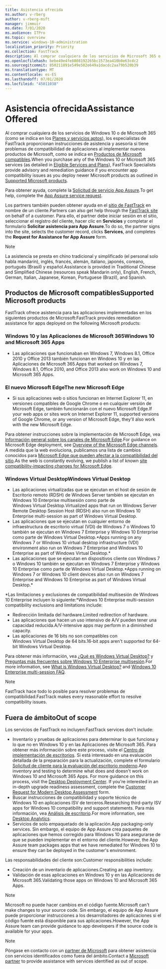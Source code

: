 ```yaml
---
title: Asistencia ofrecida
ms.author: v-rberg
author: v-rberg-msft
manager: jimmuir
ms.date: 7/01/2020
ms.audience: ITPro
ms.topic: overview
ms.service: windows-10-administration
localization_priority: Priority
ms.collection: FastTrack
description: Al comprar cualquiera de los servicios de Microsoft 365 o de Windows 10, los especialistas de FastTrack le proporcionarán ayuda con el asesoramiento y la corrección para implementar en Windows 10 y en las Aplicaciones de Microsoft 365 y mantenerse al día sin coste adicional (con una suscripción válida).
ms.openlocfilehash: bebe49e4fe8808192265bc1573ea410b0e63cdc2
ms.sourcegitcommit: 850211891e549e582e649a1dacdc2aa79b520b39
ms.translationtype: MT
ms.contentlocale: es-ES
ms.lasthandoff: 07/01/2020
ms.locfileid: "45011038"
---
```

# <a name="assistance-offered"></a><span data-ttu-id="a800b-103">Asistencia ofrecida</span><span class="sxs-lookup"><span data-stu-id="a800b-103">Assistance Offered</span></span>  

<span data-ttu-id="a800b-104">Al comprar cualquiera de los servicios de Windows 10 o de Microsoft 365 (como se indica en los [Planes y servicios aptos](M365-eligible-services-and-plans.md)), los especialistas de FastTrack proporcionan instrucciones de asistencia y asesoría si tiene problemas de compatibilidad de aplicaciones al implementar nuevos productos de Microsoft, como se indica en [Productos de Microsoft compatibles](#supported-microsoft-products).</span><span class="sxs-lookup"><span data-stu-id="a800b-104">When you purchase any of the Windows 10 or Microsoft 365 services (as detailed in [Eligible Services and Plans](M365-eligible-services-and-plans.md)), FastTrack Specialists provide advisory and remediation guidance if you encounter app compatibility issues as you deploy newer Microsoft products as outlined in [Supported Microsoft products](#supported-microsoft-products).</span></span>

<span data-ttu-id="a800b-105">Para obtener ayuda, complete la [Solicitud de servicio App Assure](https://go.microsoft.com/fwlink/?linkid=2022721).</span><span class="sxs-lookup"><span data-stu-id="a800b-105">To get help, complete the [App Assure service request](https://go.microsoft.com/fwlink/?linkid=2022721).</span></span>

<span data-ttu-id="a800b-106">Los partners también pueden obtener ayuda en el [sitio de FastTrack](https://go.microsoft.com/fwlink/?linkid=780698) en nombre de un cliente.</span><span class="sxs-lookup"><span data-stu-id="a800b-106">Partners can also get help through the [FastTrack site](https://go.microsoft.com/fwlink/?linkid=780698) on behalf of a customer.</span></span> <span data-ttu-id="a800b-107">Para ello, el partner debe iniciar sesión en el sitio, seleccionar el registro del cliente, hacer clic en **Servicios** y completar el formulario **Solicitar asistencia para App Assure**.</span><span class="sxs-lookup"><span data-stu-id="a800b-107">To do so, the partner signs into the site, selects the customer record, clicks **Services**, and completes the **Request for Assistance for App Assure** form.</span></span>

> [!NOTE]
> <span data-ttu-id="a800b-108">La asistencia se presta en chino tradicional y simplificado (el personal solo habla mandarín), inglés, francés, alemán, italiano, japonés, coreano, portugués (Brasil) y español.</span><span class="sxs-lookup"><span data-stu-id="a800b-108">Assistance is provided in Traditional Chinese and Simplified Chinese (resources speak Mandarin only), English, French, German, Italian, Japanese, Korean, Portuguese (Brazil), and Spanish.</span></span> 

## <a name="supported-microsoft-products"></a><span data-ttu-id="a800b-109">Productos de Microsoft compatibles</span><span class="sxs-lookup"><span data-stu-id="a800b-109">Supported Microsoft products</span></span>

<span data-ttu-id="a800b-110">FastTrack ofrece asistencia para las aplicaciones implementadas en los siguientes productos de Microsoft:</span><span class="sxs-lookup"><span data-stu-id="a800b-110">FastTrack provides remediation assistance for apps deployed on the following Microsoft products:</span></span>

### <a name="windows-10-and-microsoft-365-apps"></a><span data-ttu-id="a800b-111">Windows 10 y las Aplicaciones de Microsoft 365</span><span class="sxs-lookup"><span data-stu-id="a800b-111">Windows 10 and Microsoft 365 Apps</span></span>

- <span data-ttu-id="a800b-112">Las aplicaciones que funcionaban en Windows 7, Windows 8.1, Office 2010 y Office 2013 también funcionan en Windows 10 y en las Aplicaciones de Microsoft 365.</span><span class="sxs-lookup"><span data-stu-id="a800b-112">Apps that worked on Windows 7, Windows 8.1, Office 2010, and Office 2013 also work on Windows 10 and Microsoft 365 Apps.</span></span>

### <a name="the-new-microsoft-edge"></a><span data-ttu-id="a800b-113">El nuevo Microsoft Edge</span><span class="sxs-lookup"><span data-stu-id="a800b-113">The new Microsoft Edge</span></span>

- <span data-ttu-id="a800b-114">Si sus aplicaciones web o sitios funcionan en Internet Explorer 11, en versiones compatibles de Google Chrome o en cualquier versión de Microsoft Edge, también funcionarán con el nuevo Microsoft Edge.</span><span class="sxs-lookup"><span data-stu-id="a800b-114">If your web apps or sites work on Internet Explorer 11, supported versions of Google Chrome, or any version of Microsoft Edge, they'll also work with the new Microsoft Edge.</span></span>

<span data-ttu-id="a800b-115">Para obtener instrucciones sobre la implementación de Microsoft Edge, vea [Información general sobre los canales de Microsoft Edge](https://docs.microsoft.com/DeployEdge/microsoft-edge-channels).</span><span class="sxs-lookup"><span data-stu-id="a800b-115">For guidance on Microsoft Edge deployment, see [Overview of the Microsoft Edge channels](https://docs.microsoft.com/DeployEdge/microsoft-edge-channels).</span></span> <span data-ttu-id="a800b-116">A medida que la web evoluciona, publicamos una lista de cambios conocidos para [Microsoft Edge que pueden afectar a la compatibilidad del sitio](https://docs.microsoft.com/microsoft-edge/web-platform/site-impacting-changes).</span><span class="sxs-lookup"><span data-stu-id="a800b-116">As the web is constantly evolving, we publish a list of known [site compatibility-impacting changes for Microsoft Edge](https://docs.microsoft.com/microsoft-edge/web-platform/site-impacting-changes).</span></span>

### <a name="windows-virtual-desktop"></a><span data-ttu-id="a800b-117">Windows Virtual Desktop</span><span class="sxs-lookup"><span data-stu-id="a800b-117">Windows Virtual Desktop</span></span>

- <span data-ttu-id="a800b-118">Las aplicaciones virtualizadas que se ejecutan en el host de sesión de Escritorio remoto (RDSH) de Windows Server también se ejecutan en Windows 10 Enterprise multisesión como parte de Windows Virtual Desktop.</span><span class="sxs-lookup"><span data-stu-id="a800b-118">Virtualized apps that run on Windows Server Remote Desktop Session Host (RDSH) also run on Windows 10 Enterprise multi-session as part of Windows Virtual Desktop.</span></span>
- <span data-ttu-id="a800b-119">Las aplicaciones que se ejecutan en cualquier entorno de infraestructura de escritorio virtual (VDI) de Windows 7 o Windows 10 también se ejecutan en Windows 7 Enterprise y Windows 10 Enterprise como parte de Windows Virtual Desktop.\*</span><span class="sxs-lookup"><span data-stu-id="a800b-119">Apps running on any Windows 7 or Windows 10 virtual desktop infrastructure (VDI) environment also run on Windows 7 Enterprise and Windows 10 Enterprise as part of Windows Virtual Desktop.\*</span></span>
- <span data-ttu-id="a800b-120">Las aplicaciones que se ejecutan en dispositivos cliente con Windows 7 o Windows 10 también se ejecutan en Windows 7 Enterprise y Windows 10 Enterprise como parte de Windows Virtual Desktop.\*</span><span class="sxs-lookup"><span data-stu-id="a800b-120">Apps running on Windows 7 or Windows 10 client devices also run on Windows 7 Enterprise and Windows 10 Enterprise as part of Windows Virtual Desktop.\*</span></span>

<span data-ttu-id="a800b-121">\*Las limitaciones y exclusiones de compatibilidad multisesión de Windows 10 Enterprise incluyen lo siguiente:</span><span class="sxs-lookup"><span data-stu-id="a800b-121">\*Windows 10 Enterprise multi-session compatibility exclusions and limitations include:</span></span>
- <span data-ttu-id="a800b-122">Redirección limitada del hardware.</span><span class="sxs-lookup"><span data-stu-id="a800b-122">Limited redirection of hardware.</span></span>
- <span data-ttu-id="a800b-123">Las aplicaciones que hacen un uso intensivo de A/V pueden tener una capacidad reducida.</span><span class="sxs-lookup"><span data-stu-id="a800b-123">A/V-intensive apps may perform in a diminished capacity.</span></span>
- <span data-ttu-id="a800b-124">Las aplicaciones de 16 bits no son compatibles con Windows Virtual Desktop de 64 bits.</span><span class="sxs-lookup"><span data-stu-id="a800b-124">16-bit apps aren't supported for 64-bit Windows Virtual Desktop.</span></span>

<span data-ttu-id="a800b-125">Para obtener más información, vea [¿Qué es Windows Virtual Desktop?](https://docs.microsoft.com/azure/virtual-desktop/overview) y [Preguntas más frecuentes sobre Windows 10 Enterprise multisesión](https://docs.microsoft.com/azure/virtual-desktop/windows-10-multisession-faq).</span><span class="sxs-lookup"><span data-stu-id="a800b-125">For more information, see [What is Windows Virtual Desktop?](https://docs.microsoft.com/azure/virtual-desktop/overview) and [Windows 10 Enterprise multi-session FAQ](https://docs.microsoft.com/azure/virtual-desktop/windows-10-multisession-faq).</span></span>

> [!NOTE]
> <span data-ttu-id="a800b-126">FastTrack hace todo lo posible para resolver problemas de compatibilidad.</span><span class="sxs-lookup"><span data-stu-id="a800b-126">FastTrack makes every reasonable effort to resolve compatibility issues.</span></span> 

## <a name="out-of-scope"></a><span data-ttu-id="a800b-127">Fuera de ámbito</span><span class="sxs-lookup"><span data-stu-id="a800b-127">Out of scope</span></span>

<span data-ttu-id="a800b-128">Los servicios de FastTrack no incluyen:</span><span class="sxs-lookup"><span data-stu-id="a800b-128">FastTrack services don't include:</span></span>
- <span data-ttu-id="a800b-p103">Inventario y pruebas de aplicaciones para determinar lo que funciona y lo que no en Windows 10 y en las Aplicaciones de Microsoft 365. Para obtener más información sobre este proceso, visite el [Centro de implementación de escritorios](https://go.microsoft.com/fwlink/?linkid=2080140). Si está interesado en una evaluación detallada de la preparación para la actualización, complete el formulario [Solicitud de cliente para la evaluación del escritorio moderno](https://go.microsoft.com/fwlink/?linkid=2053818).</span><span class="sxs-lookup"><span data-stu-id="a800b-p103">App inventory and testing to determine what does and doesn't work on Windows 10 and Microsoft 365 Apps. For more guidance on this process, visit the [Desktop Deployment Center](https://go.microsoft.com/fwlink/?linkid=2080140). If you're interested in an in-depth upgrade readiness assessment, complete the [Customer Request for Modern Desktop Assessment](https://go.microsoft.com/fwlink/?linkid=2053818) form.</span></span>
- <span data-ttu-id="a800b-132">Buscar instrucciones de compatibilidad y soporte técnico de Windows 10 en aplicaciones ISV de terceros.</span><span class="sxs-lookup"><span data-stu-id="a800b-132">Researching third-party ISV apps for Windows 10 compatibility and support statements.</span></span> <span data-ttu-id="a800b-133">Para más información, vea [Análisis de escritorio](https://docs.microsoft.com/sccm/desktop-analytics/overview).</span><span class="sxs-lookup"><span data-stu-id="a800b-133">For more information, see [Desktop Analytics](https://docs.microsoft.com/sccm/desktop-analytics/overview).</span></span>
- <span data-ttu-id="a800b-134">Servicios de solo empaquetado de la aplicación.</span><span class="sxs-lookup"><span data-stu-id="a800b-134">App packaging-only services.</span></span> <span data-ttu-id="a800b-135">Sin embargo, el equipo de App Assure crea paquetes de aplicaciones que hemos corregido para Windows 10 para asegurarse de que se pueden implementar en el entorno del cliente.</span><span class="sxs-lookup"><span data-stu-id="a800b-135">However, the App Assure team packages apps that we have remediated for Windows 10 to ensure they can be deployed in the customer's environment.</span></span>

<span data-ttu-id="a800b-136">Las responsabilidades del cliente son:</span><span class="sxs-lookup"><span data-stu-id="a800b-136">Customer responsibilities include:</span></span>
- <span data-ttu-id="a800b-137">Creación de un inventario de aplicaciones.</span><span class="sxs-lookup"><span data-stu-id="a800b-137">Creating an app inventory.</span></span>
- <span data-ttu-id="a800b-138">Validación de esas aplicaciones en Windows 10 y en las Aplicaciones de Microsoft 365.</span><span class="sxs-lookup"><span data-stu-id="a800b-138">Validating those apps on Windows 10 and Microsoft 365 Apps.</span></span>

> [!NOTE]
> <span data-ttu-id="a800b-139">Microsoft no puede hacer cambios en el código fuente.</span><span class="sxs-lookup"><span data-stu-id="a800b-139">Microsoft can't make changes to your source code.</span></span> <span data-ttu-id="a800b-140">Sin embargo, el equipo de App Assure puede proporcionar instrucciones a los desarrolladores de aplicaciones si el código fuente está disponible para sus aplicaciones.</span><span class="sxs-lookup"><span data-stu-id="a800b-140">However, the App Assure team can provide guidance to app developers if the source code is available for your apps.</span></span>

> [!NOTE]
> <span data-ttu-id="a800b-141">Póngase en contacto con un [partner de Microsoft](https://go.microsoft.com/fwlink/?linkid=2080150) para obtener asistencia con servicios identificados como fuera del ámbito.</span><span class="sxs-lookup"><span data-stu-id="a800b-141">Contact a [Microsoft partner](https://go.microsoft.com/fwlink/?linkid=2080150) to provide assistance with services identified as out of scope.</span></span>


